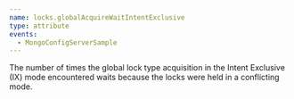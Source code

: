 ```yaml
---
name: locks.globalAcquireWaitIntentExclusive
type: attribute
events:
  - MongoConfigServerSample
---
```


The number of times the global lock type acquisition in the Intent Exclusive (IX) mode encountered waits because the locks were held in a conflicting mode.